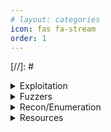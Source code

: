 ```yaml
---
# layout: categories
icon: fas fa-stream
order: 1
---
```


[//]: # <p><a href=""></a></p>

<details>
  <summary>Exploitation</summary>
  <p><a href="https://github.com/cyberark/shimit">shimit - A tool that implements the Golden SAML attack.</a></p>
  <p><a href="https://github.com/AlteredSecurity/365-Stealer">365-Stealer - 365-Stealer is a phishing simualtion tool written in python3. It can be used to execute Illicit Consent Grant Attack.</a></p>
  <p><a href="https://github.com/kgretzky/evilginx2">evilnginx2 - Standalone man-in-the-middle attack framework used for phishing login credentials along with session cookies, allowing for the bypass of 2-factor authentication.</a></p>
</details>

<details>
  <summary>Fuzzers</summary>
  <p><a href="https://github.com/ffuf/ffuf">ffuf</a></p>
  <p><a href="https://github.com/jtpereyda/boofuzz">boofuzzer</a></p>
</details>

<details>
  <summary>Recon/Enumeration</summary>
  <p><a href="https://github.com/OJ/gobuster">gobuster - Directory/File, DNS and VHost busting tool written in Go.</a></p>
  <p><a href="https://github.com/nmap/nmap">Nmap - the Network Mapper.</a></p>
  <p><a href="https://github.com/elddy/nimscan">NimScan - Fast port scanning tool written in NIM.</a></p>
  <p><a href="https://github.com/RustScan/RustScan">RustScan - Fast scanning tool written in Rust.</a></p>
  <p><a href="https://github.com/Esc4iCEscEsc/skanuvaty">Skanuvaty - DNS/Network/Port Scanner.</a></p>
  <p><a href="https://github.com/robertdavidgraham/masscan">massscan - TCP port scanner, spews SYN packets asynchronously, scanning entire Internet in under 5 minutes.</a></p>
  <p><a href="https://github.com/epi052/feroxbuster">Feroxbuster - A fast, simple, recursive content discovery tool written in Rust.</a></p>
  <p><a href="https://github.com/prisma-cloud/IAMFinder">IAMFinder - IAMFinder enumerates and finds users and IAM roles in a target AWS account.</a></p>
  <p><a href="https://github.com/andresriancho/enumerate-iam">enumerate-iam - Enumerate the permissions associated with AWS credential set.</a></p>
  <p><a href="https://github.com/sensepost/gowitness">gowitness - A golang, web screenshot utility using Chrome Headless.</a></p>
  <p><a href="https://github.com/yogeshojha/rengine"></a>rengine - An automated reconnaissance framework for web applications.</p>
  <p><a href="https://github.com/michenriksen/aquatone">aquatone - A tool for domain flyovers.</a></p>
  <p><a href="https://github.com/assetnote/kiterunner"></a>kiterunner - Contextual content discovery tool.</p>
  <p><a href="https://github.com/initstring/cloud_enum"></a>cloud_enum - Multi-cloud OSINT tool. Enumerate public resources in AWS, Azure, and Google Cloud.</p>
  <p><a href="https://github.com/cyberark/BlobHunter">BlobHunter - Find exposed data in Azure with this public blob scanner.</a></p>
  <p><a href="https://github.com/Azure/Cloud-Katana">Cloud-Katana - A cloud native tool developed from the need to automate the execution of simulation steps in multi-cloud and hybrid cloud environments.</a></p>
</details>

<details>
  <summary>Resources</summary>
  <p><a href="https://github.com/NetSPI/MicroBurst">MicroBurst - A collection of scripts for assessing Microsoft Azure security.</a></p>
  <p><a href="https://github.com/api-evangelist/aws">aws - These are the AWS Postman collections.</a></p>
  <p><a href="https://github.com/RhinoSecurityLabs/cloudgoat">CloudGoat - CloudGoat is Rhino Security Labs' "Vulnerable by Design" AWS deployment tool.</a></p>
  <p><a href="https://github.com/mosesrenegade/tools-repo">tools-repo by mosesrenegade - Statically Compiled Tools that could be used in engagements.</a></p>
  <p><a href="https://github.com/derailed/k9s">k9s - Kubernetes CLI To Manage Your Clusters In Style!</a></p>
  <p><a href="https://github.com/RhinoSecurityLabs/pacu">pacu - The AWS exploitation framework, designed for testing the security of Amazon Web Services environments.</a></p>
  <p><a href="https://github.com/insidetrust/statistically-likely-usernames">statistically likely usernames - Wordlists for creating statistically likely username lists for use in password attacks and security testing.</a></p>
  <p><a href="https://github.com/WithSecureLabs/leonidas">leonidas - Automated Attack Simulation in the Cloud, complete with detection use cases.</a></p>
  <p><a href="https://github.com/fortra/impacket">Impacket - A collection of Python classes for working with network protocols.</a></p>
  <p><a href="https://github.com/swisskyrepo/PayloadsAllTheThings">PayloadsAllTheThings - A list of useful payloads and bypass for Web Application Security and Pentest/CTF.</a></p>
  <p><a href="https://github.com/clong/DetectionLab">DetectionLab - Automate the creation of a lab environment complete with security tooling and logging best practices.</a></p>
  <p><a href="https://github.com/iknowjason/AriaCloud">AriaCloud - A Docker container for remote penetration testing.</a></p>
  <p><a href="https://github.com/toniblyx/my-arsenal-of-aws-security-tools">my-arsenal-of-aws-security-tools - List of open source tools for AWS security: defensive, offensive, auditing, DFIR, etc.</a></p>
  <p><a href="https://github.com/assetnote/commonspeak2">commonspeak2 - Leverages publicly available datasets from Google BigQuery to generate content discovery and subdomain wordlists.</a></p>
</details>


